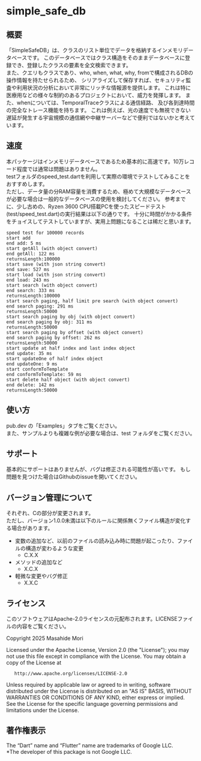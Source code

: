 # simple_safe_db

## 概要
「SimpleSafeDB」は、クラスのリスト単位でデータを格納するインメモリデータベースです。
このデータベースではクラス構造をそのままデータベースに登録でき、登録したクラスの要素を全文検索できます。  
また、クエリもクラスであり、who, when, what, why, fromで構成されるDBの操作情報を持たせられるため、
シリアライズして保存すれば、セキュリティ監査や利用状況の分析において非常にリッチな情報源を提供します。
これは特に医療用などの様々な制約のあるプロジェクトにおいて、威力を発揮します。
また、whenについては、TemporalTraceクラスによる通信経路、 及び各到達時間の完全なトレース機能を持ちます。
これは例えば、光の速度でも無視できない遅延が発生する宇宙規模の通信網や中継サーバーなどで便利ではないかと考えています。

## 速度
本パッケージはインメモリデータベースであるため基本的に高速です。10万レコード程度では通常は問題はありません。  
testフォルダのspeed_test.dartを利用して実際の環境でテストしてみることをおすすめします。  
ただし、データ量の分RAM容量を消費するため、極めて大規模なデータベースが必要な場合は一般的なデータベースの使用を検討してください。
参考までに、少し古めの、Ryzen 3600 CPU搭載PCを使ったスピードテスト(test/speed_test.dart)の実行結果は以下の通りです。
十分に時間がかかる条件をチョイスしてテストしていますが、実用上問題になることは稀だと思います。

```text
speed test for 100000 records
start add
end add: 5 ms
start getAll (with object convert)
end getAll: 122 ms
returnsLength:100000
start save (with json string convert)                                                                                                                            
end save: 527 ms
start load (with json string convert)
end load: 243 ms
start search (with object convert)
end search: 333 ms
returnsLength:100000
start search paging, half limit pre search (with object convert)
end search paging: 291 ms
returnsLength:50000
start search paging by obj (with object convert)
end search paging by obj: 311 ms
returnsLength:50000
start search paging by offset (with object convert)
end search paging by offset: 262 ms
returnsLength:50000
start update at half index and last index object
end update: 35 ms
start updateOne of half index object
end updateOne: 9 ms
start conformToTemplate
end conformToTemplate: 59 ms
start delete half object (with object convert)
end delete: 142 ms
returnsLength:50000
```

## 使い方
pub.dev の「Examples」タブをご覧ください。  
また、サンプルよりも複雑な例が必要な場合は、test フォルダをご覧ください。

## サポート
基本的にサポートはありませんが、バグは修正される可能性が高いです。
もし問題を見つけた場合はGithubのissueを開いてください。

## バージョン管理について
それぞれ、Cの部分が変更されます。  
ただし、バージョン1.0.0未満は以下のルールに関係無くファイル構造が変化する場合があります。  
- 変数の追加など、以前のファイルの読み込み時に問題が起こったり、ファイルの構造が変わるような変更
  - C.X.X
- メソッドの追加など
  - X.C.X
- 軽微な変更やバグ修正
  - X.X.C

## ライセンス
このソフトウェアはApache-2.0ライセンスの元配布されます。LICENSEファイルの内容をご覧ください。  

Copyright 2025 Masahide Mori

Licensed under the Apache License, Version 2.0 (the "License");
you may not use this file except in compliance with the License.
You may obtain a copy of the License at

       http://www.apache.org/licenses/LICENSE-2.0

Unless required by applicable law or agreed to in writing, software
distributed under the License is distributed on an "AS IS" BASIS,
WITHOUT WARRANTIES OR CONDITIONS OF ANY KIND, either express or implied.
See the License for the specific language governing permissions and
limitations under the License.  

## 著作権表示
The “Dart” name and “Flutter” name are trademarks of Google LLC.  
*The developer of this package is not Google LLC.
